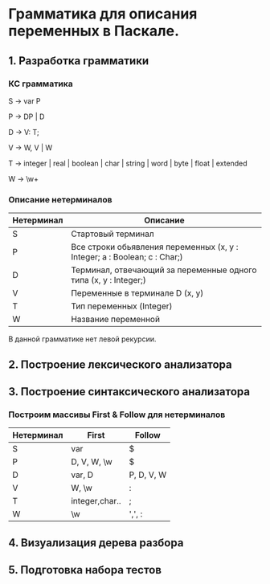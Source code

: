 Грамматика для описания переменных в Паскале.
========

## 1. Разработка грамматики

###  КС грамматика


S -> var P

P -> DP | D

D -> V: T;

V -> W, V | W

T -> integer | real | boolean | char | string | word | byte | float | extended

W -> \w+ 

###  Описание нетерминалов


   Нетерминал | Описание
   ---------- | --------
   S          | Стартовый терминал
   P          | Все строки обьявления переменных (x, y : Integer; a : Boolean; c : Char;)
   D          | Терминал, отвечающий за переменные одного типа (x, y : Integer;)
   V          | Переменные в терминале D (x, y)
   T          | Тип переменных (Integer) 
   W          | Название переменной
   
В данной грамматике нет левой рекурсии.

## 2. Построение лексического анализатора


## 3. Построение синтаксического анализатора

### Построим массивы First & Follow для нетерминалов

  | Нетерминал | First         | Follow      |
  |------------|---------------|-------------|
  | S          | var           | $           |
  | P          | D, V, W, \w   | $           |
  | D          | var, D        | P, D, V, W  |
  | V          | W, \w         | :           |
  | T          | integer,char..| ;           |
  | W          | \w            | ',', :      |

## 4. Визуализация дерева разбора
    
## 5. Подготовка набора тестов




